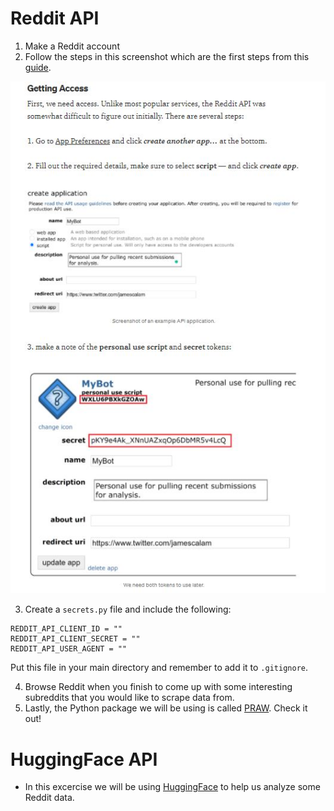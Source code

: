 # Reddit API
1. Make a Reddit account
2. Follow the steps in this screenshot which are the first steps from this [guide](https://towardsdatascience.com/how-to-use-the-reddit-api-in-python-5e05ddfd1e5c).

![instructions to set up reddit api](../../images/reddit_get_access.JPG)

3. Create a `secrets.py` file and include the following:

```
REDDIT_API_CLIENT_ID = ""
REDDIT_API_CLIENT_SECRET = ""
REDDIT_API_USER_AGENT = ""
```

Put this file in your main directory and remember to add it to `.gitignore`.

4. Browse Reddit when you finish to come up with some interesting subreddits that you would like to scrape data from.
5. Lastly, the Python package we will be using is called [PRAW](https://praw.readthedocs.io/en/stable/). Check it out!

# HuggingFace API
* In this excercise we will be using [HuggingFace](https://huggingface.co/) to help us analyze some Reddit data. 